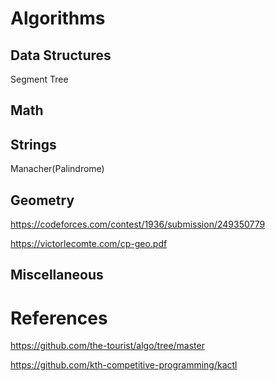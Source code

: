 # Algorithms

## Data Structures
Segment Tree
## Math

## Strings
Manacher(Palindrome)

## Geometry
https://codeforces.com/contest/1936/submission/249350779

https://victorlecomte.com/cp-geo.pdf

## Miscellaneous

# References
https://github.com/the-tourist/algo/tree/master

https://github.com/kth-competitive-programming/kactl
